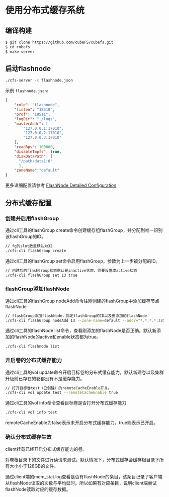# 使用分布式缓存系统


## 编译构建

``` bash
$ git clone https://github.com/cubeFS/cubefs.git
$ cd cubefs
$ make server
```

## 启动flashnode

``` bash
./cfs-server -c flashnode.json
```

示例 `flashnode.json`:

``` json
{
    "role": "flashnode",
    "listen": "18510",
    "prof": "18511",
    "logDir": "./logs",
    "masterAddr": [
        "127.0.0.1:17010",
        "127.0.0.2:17010",
        "127.0.0.3:17010"
    ],
    "readRps": 100000,
    "disableTmpfs": true,
    "diskDataPath": [
      "/path/data1:0"
      ],
    "zoneName":"default"
}
```

更多详细配置请参考 [FlashNode Detailed Configuration](../ops/configs/flashnode.md).

## 分布式缓存配置

### 创建并启用flashGroup
通过cli工具的flashGroup create命令创建缓存组flashGroup，并分配到唯一识别该flashGroup的ID。

```bash
// fg的slot数量默认为32
./cfs-cli flashGroup create 
```

通过cli工具的flashGroup set命令启用flashGroup，参数为上一步被分配的ID。

```bash
// 创建后的flashGroup状态默认是inactive状态，需要设置成active状态
./cfs-cli flashGroup set 13 true
```

### flashGroup添加flashNode

通过cli工具的flashGroup nodeAdd命令往刚创建的flashGroup中添加缓存节点flashNode

```bash
// flashGroup添加flashNode，指定flashGroup的ID以及要添加的flashNode
./cfs-cli flashGroup nodeAdd 13 --zone-name=default --addr="*.*.*.*:18510"
```

通过cli工具的flashNode list命令，查看刚添加的flashNode是否正确。默认新添加的flashNode的active和enable状态都为true。

```bash
./cfs-cli flashnode list
```

### 开启卷的分布式缓存能力

通过cli工具的vol update命令开启目标卷的分布式缓存能力，默认新建卷以及集群升级前已存在的卷都没有不是缓存能力。

```bash
// 打开目标卷test（已创建）的remoteCacheEnable开关。
./cfs-cli vol update test --remoteCacheEnable true
```

通过cli工具的vol info命令查看目标卷是否打开分布式缓存能力

```bash
./cfs-cli vol info test
```
remoteCacheEnable为false表示未开启分布式缓存能力，true则表示已开启。


### 确认分布式缓存生效

client挂载已经开启分布式缓存能力的卷。

对卷根目录下的文件进行读请求测试。默认情况下，分布式缓存会缓存根目录下所有大小小于128GB的文件。

通过client端的mem_stat.log查看是否有flashNode的条目，该条目记录了客户端从flashNode读取的次数与平均延时。所以如果有对应条目，说明client端尝试flashNode读取对应的缓存数据。

